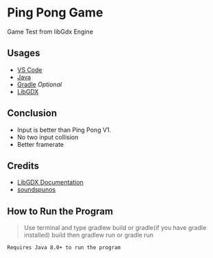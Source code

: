 # Ping Pong Game 
Game Test from libGdx Engine 

## Usages
- [VS Code](https://code.visualstudio.com/)
- [Java](https://www.oracle.com/java/technologies/javase/jdk17-archive-downloads.html) 
- [Gradle](https://gradle.org/install/) *Optional*
- [LibGDX](https://libgdx.com/)

## Conclusion
- Input is better than Ping Pong V1.
- No two input collision
- Better framerate

## Credits
- [LibGDX Documentation](https://libgdx.com/dev/)
- [soundspunos](https://soundspunos.com/nes/421-sounds-from-video-games-8-bit.html)

## How to Run the Program
> Use terminal and type gradlew build or gradle(if you have gradle installed) build then gradlew run or gradle run 

`Requires Java 8.0+ to run the program`
